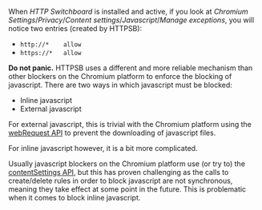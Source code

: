 When *HTTP Switchboard* is installed and active, if you look at *Chromium Settings*/*Privacy*/*Content settings*/*Javascript*/*Manage exceptions*, you will notice two entries (created by HTTPSB):

- `http://*    allow`
- `https://*   allow`

**Do not panic.** HTTPSB uses a different and more reliable mechanism than other blockers on the Chromium platform to enforce the blocking of javascript. There are two ways in which javascript must be blocked:

- Inline javascript
- External javascript

For external javascript, this is trivial with the Chromium platform using the [webRequest API](http://developer.chrome.com/extensions/webRequest.html) to prevent the downloading of javascript files.

For inline javascript however, it is a bit more complicated.

Usually javascript blockers on the Chromium platform use (or try to) the [contentSettings API](http://developer.chrome.com/extensions/contentSettings.html), but this has proven challenging as the calls to create/delete rules in order to block javascript are not synchronous, meaning they take effect at some point in the future. This is problematic when it comes to block inline javascript.